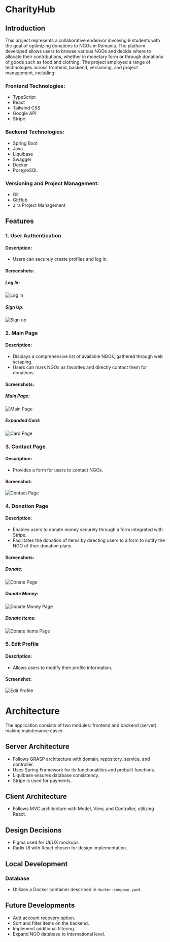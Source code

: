 # CharityHub

## Introduction

This project represents a collaborative endeavor involving 9 students with the goal of optimizing donations to NGOs in Romania. The platform developed allows users to browse various NGOs and decide where to allocate their contributions, whether in monetary form or through donations of goods such as food and clothing. The project employed a range of technologies across frontend, backend, versioning, and project management, including:

### Frontend Technologies:
- TypeScript
- React
- Tailwind CSS
- Google API
- Stripe

### Backend Technologies:
- Spring Boot
- Java
- Liquibase
- Swagger
- Docker
- PostgreSQL

### Versioning and Project Management:
- Git
- GitHub
- Jira Project Management

## Features

### 1. User Authentication

#### Description:
- Users can securely create profiles and log in.

#### Screenshots:

##### Log In:

![Log in](https://github.com/DragosMoro/collective-project/blob/dev/application/rter-frontend/public/login.png)

##### Sign Up:
![Sign up](https://github.com/DragosMoro/collective-project/blob/dev/application/rter-frontend/public/signup.png)

### 2. Main Page

#### Description:
- Displays a comprehensive list of available NGOs, gathered through web scraping.
- Users can mark NGOs as favorites and directly contact them for donations.

#### Screenshots:

##### Main Page:

![Main Page](https://github.com/DragosMoro/collective-project/blob/dev/application/rter-frontend/public/dashboard.png)

##### Expanded Card:

![Card Page](https://github.com/DragosMoro/collective-project/blob/dev/application/rter-frontend/public/expanded.png)

### 3. Contact Page

#### Description:
- Provides a form for users to contact NGOs.

#### Screenshot:

![Contact Page](https://github.com/DragosMoro/collective-project/blob/dev/application/rter-frontend/public/contact.png)

### 4. Donation Page

#### Description:
- Enables users to donate money securely through a form integrated with Stripe.
- Facilitates the donation of items by directing users to a form to notify the NGO of their donation plans.

#### Screenshots:

##### Donate:

![Donate Page](https://github.com/DragosMoro/collective-project/blob/dev/application/rter-frontend/public/donate.jpg)

##### Donate Money:

![Donate Money Page](https://github.com/DragosMoro/collective-project/blob/dev/application/rter-frontend/public/donate-money.jpg)

##### Donate Items:

![Donate Items Page](https://github.com/DragosMoro/collective-project/blob/dev/application/rter-frontend/public/donate-things.jpg)

### 5. Edit Profile

#### Description:
- Allows users to modify their profile information.

#### Screenshot:

![Edit Profile](https://github.com/DragosMoro/collective-project/blob/dev/application/rter-frontend/public/edit.png)


# Architecture

The application consists of two modules: frontend and backend (server), making maintenance easier. 

## Server Architecture
- Follows GRASP architecture with domain, repository, service, and controller.
- Uses Spring Framework for its functionalities and prebuilt functions.
- Liquibase ensures database consistency.
- Stripe is used for payments.

## Client Architecture
- Follows MVC architecture with Model, View, and Controller, utilizing React.

## Design Decisions

- Figma used for UI/UX mockups.
- Radix UI with React chosen for design implementation.

## Local Development

### Database
- Utilizes a Docker container described in `docker-compose.yaml`.


## Future Developments

- Add account recovery option.
- Sort and filter items on the backend.
- Implement additional filtering.
- Expand NGO database to international level.

